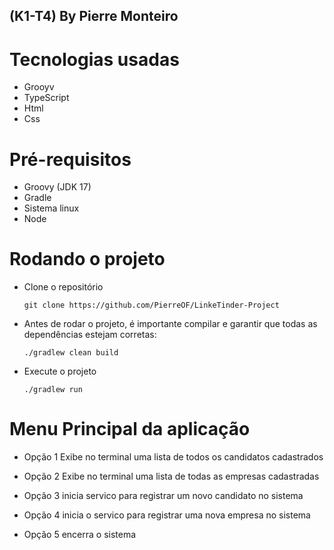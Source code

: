 ## (K1-T4) By Pierre Monteiro

# Tecnologias usadas

- Grooyv
- TypeScript
- Html
- Css

# Pré-requisitos

- Groovy (JDK 17)
- Gradle
- Sistema linux
- Node

# Rodando o projeto

- Clone o repositório
  ```
  git clone https://github.com/PierreOF/LinkeTinder-Project
- Antes de rodar o projeto, é importante compilar e garantir que todas as dependências estejam corretas:
  ```
  ./gradlew clean build
- Execute o projeto
  ```
  ./gradlew run
# Menu Principal da aplicação

- Opção 1 
Exibe no terminal uma lista de todos os candidatos cadastrados

- Opção 2
Exibe no terminal uma lista de todas as empresas cadastradas 

- Opção 3
inicia servico para registrar um novo candidato no sistema

- Opção 4
inicia o servico para registrar uma nova empresa no sistema

- Opção 5
encerra o sistema
